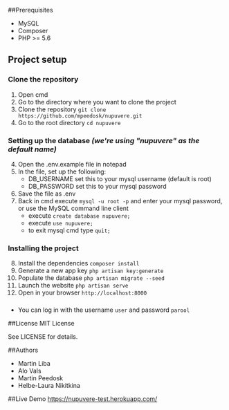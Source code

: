 ##Prerequisites

- MySQL
- Composer
- PHP >= 5.6

## Project setup

### Clone the repository
1. Open cmd
2. Go to the directory where you want to clone the project
3. Clone the repository `git clone https://github.com/mpeedosk/nupuvere.git`
4. Go to the root directory `cd nupuvere`

### Setting up the database _(we're using "nupuvere" as the default name)_
4. Open the .env.example file in notepad
5. In the file, set up the following:
    * DB_USERNAME set this to your mysql username (default is root)
    * DB_PASSWORD set this to your mysql password
6. Save the file as .env
7. Back in cmd execute `mysql -u root -p` and enter your mysql password, or use the MySQL command line client
    * execute `create database nupuvere;`
    * execute `use nupuvere;`
    * to exit mysql cmd type `quit;`

### Installing the project
8. Install the dependencies `composer install`
9. Generate a new app key `php artisan key:generate`
10. Populate the database `php artisan migrate --seed`
11. Launch the website `php artisan serve`
12. Open in your browser `http://localhost:8000`

###
* You can log in with the username `user` and password `parool`

##License
MIT License

See LICENSE for details.

##Authors
- Martin Liba
- Alo Vals
- Martin Peedosk
- Helbe-Laura Nikitkina

##Live Demo
https://nupuvere-test.herokuapp.com/
